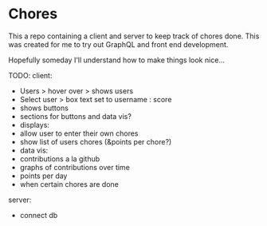 # Chores

This a repo containing a client and server to keep track of chores done.
This was created for me to try out GraphQL and front end development.

Hopefully someday I'll understand how to make things look nice...

TODO:
client:
 * Users > hover over > shows users
 * Select user > box text set to username : score
 * shows buttons
 * sections for buttons and data vis?
 * displays:
  * allow user to enter their own chores
  * show list of users chores (&points per chore?)
 * data vis:
  * contributions a la github
  * graphs of contributions over time
   * points per day
   * when certain chores are done

server:
 * connect db